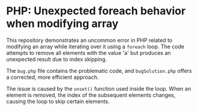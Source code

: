 # PHP: Unexpected foreach behavior when modifying array

This repository demonstrates an uncommon error in PHP related to modifying an array while iterating over it using a `foreach` loop.  The code attempts to remove all elements with the value 'a' but produces an unexpected result due to index skipping.

The `bug.php` file contains the problematic code, and `bugSolution.php` offers a corrected, more efficient approach.

The issue is caused by the `unset()` function used inside the loop. When an element is removed, the index of the subsequent elements changes, causing the loop to skip certain elements.